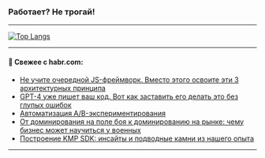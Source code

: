 ### Работает? Не трогай!

---
<!--
#### 🛠️ Technical stack:

![Java](https://img.shields.io/badge/Java-informational?logo=Oracle&style=flat&logoColor=white&color=FF4500)
![Kotlin](https://img.shields.io/badge/Kotlin-informational?logo=Kotlin&style=flat&logoColor=white&color=774D97)
![TS](https://img.shields.io/badge/TypeScript-informational?logo=typeScript&style=flat&logoColor=black&color=017acc)
![Python](https://img.shields.io/badge/Python-informational?logo=Python&style=flat&logoColor=black&color=ffdd54) <br>
![Spring](https://img.shields.io/badge/Spring-informational?logo=Spring&style=flat&logoColor=white&color=6DB33F) 
![SpringBoot](https://img.shields.io/badge/SpringBoot-informational?logo=SpringBoot&style=flat&logoColor=white&color=6DB33F)
![Nest](https://img.shields.io/badge/NestJS-informational?logo=NestJS&style=flat&logoColor=white&color=E0234E) 
![NodeJS](https://img.shields.io/badge/NodeJS-informational?logo=node.js&style=flat&logoColor=white&color=70A760)<br>
![PostgreSQL](https://img.shields.io/badge/PostgreSQL-informational?logo=PostgreSQL&style=flat&logoColor=white&color=DAA520)
![MongoDB](https://img.shields.io/badge/MongoDB-informational?logo=MongoDB&style=flat&logoColor=white&color=870000)
![Apache](https://img.shields.io/badge/Apache-informational?logo=apache&style=flat&logoColor=white&color=f74e28)

___ 
-->

<!--- #### 🛠️ : --->

[![Top Langs](https://github-readme-stats-82jvfl3w3-advtsettinggmailcoms-projects.vercel.app/api/top-langs/?username=zloylis&langs_count=10&hide_title=true&title_color=e6edf3&size_weight=0.5&count_weight=0.5&layout=compact&hide_progress=true&hide_border=true&theme=dracula&hide=css,makefile,cmake)](https://github.com/zloylis)

<!---


####  :octocat:&nbsp;&nbsp; Статистика:

![GitHub stats](https://github-readme-stats-u2qms2cxw-advtsettinggmailcoms-projects.vercel.app/api?username=zloylis&show_icons=true&hide_border=true&theme=dracula&title_color=e6edf3&include_all_commits=true&count_private=true&hide_rank=false&hide_title=true&rank_icon=github)
-->
---

#### 💬 Свежее с habr.com:

<!-- BLOG-POST-LIST:START -->
- [Не учите очередной JS-фреймворк. Вместо этого освоите эти 3 архитектурных принципа](https://habr.com/ru/articles/953362/?utm_source=habrahabr&utm_medium=rss&utm_campaign=953362)
- [GPT-4 уже пишет ваш код. Вот как заставить его делать это без глупых ошибок](https://habr.com/ru/articles/953356/?utm_source=habrahabr&utm_medium=rss&utm_campaign=953356)
- [Автоматизация A/B-экспериментирования](https://habr.com/ru/articles/953334/?utm_source=habrahabr&utm_medium=rss&utm_campaign=953334)
- [От доминирования на поле боя к доминированию на рынке: чему бизнес может научиться у военных](https://habr.com/ru/articles/953306/?utm_source=habrahabr&utm_medium=rss&utm_campaign=953306)
- [Построение KMP SDK: инсайты и подводные камни из нашего опыта](https://habr.com/ru/articles/953286/?utm_source=habrahabr&utm_medium=rss&utm_campaign=953286)
<!-- BLOG-POST-LIST:END -->

---
